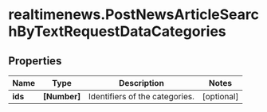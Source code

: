 # realtimenews.PostNewsArticleSearchByTextRequestDataCategories

## Properties

Name | Type | Description | Notes
------------ | ------------- | ------------- | -------------
**ids** | **[Number]** | Identifiers of the categories. | [optional] 


